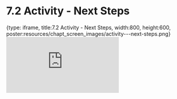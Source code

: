 # 7.2 Activity - Next Steps
 
{type: iframe, title:7.2 Activity - Next Steps, width:800, height:600, poster:resources/chapt_screen_images/activity---next-steps.png}
![](https://sayumiyork.github.io/c-moor-ottr-generic/activity---next-steps.html)
 

 
